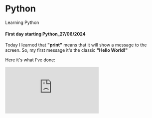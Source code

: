 # Python
Learning Python

#### First day starting Python_27/06/2024

Today I learned that **"print"** means that it will show a message to the screen.
 So, my first message it's the classic **"Hello World!"**

Here it's what I've done:

![!](https://github.com/NikkiWeb/Python/blob/main/Hello_World.py)

